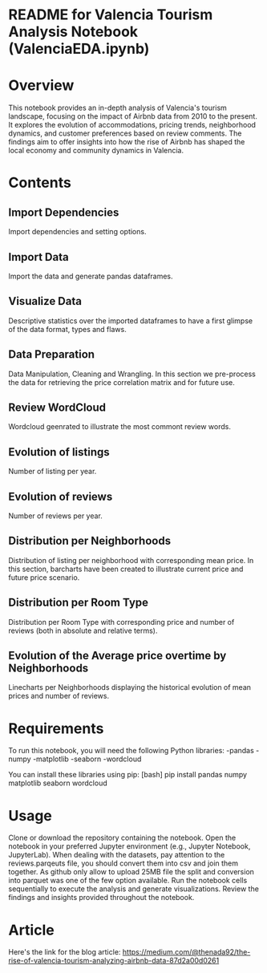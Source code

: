 # README for Valencia Tourism Analysis Notebook (ValenciaEDA.ipynb)
# Overview
This notebook provides an in-depth analysis of Valencia's tourism landscape, focusing on the impact of Airbnb data from 2010 to the present. 
It explores the evolution of accommodations, pricing trends, neighborhood dynamics, and customer preferences based on review comments. 
The findings aim to offer insights into how the rise of Airbnb has shaped the local economy and community dynamics in Valencia.

# Contents
## Import Dependencies
Import dependencies and setting options.

## Import Data
Import the data and generate pandas dataframes.

## Visualize Data
Descriptive statistics over the imported dataframes to have a first glimpse of the data format, types and flaws.

## Data Preparation
Data Manipulation, Cleaning and Wrangling. In this section we pre-process the data for retrieving the price correlation matrix and for future use.

## Review WordCloud
Wordcloud geenrated to illustrate the most commont review words.

## Evolution of listings
Number of listing per year.

## Evolution of reviews
Number of reviews per year.

## Distribution per Neighborhoods
Distribution of listing per neighborhood with corresponding mean price. In this section, barcharts have been created to illustrate current price and future price scenario.

## Distribution per Room Type
Distribution per Room Type with corresponding price and number of reviews (both in absolute and relative terms).

## Evolution of the Average price overtime by Neighborhoods
Linecharts per Neighborhoods displaying the historical evolution of mean prices and number of reviews. 

# Requirements
To run this notebook, you will need the following Python libraries:
-pandas
-numpy
-matplotlib
-seaborn
-wordcloud

You can install these libraries using pip:
[bash] pip install pandas numpy matplotlib seaborn wordcloud


# Usage
Clone or download the repository containing the notebook.
Open the notebook in your preferred Jupyter environment (e.g., Jupyter Notebook, JupyterLab).
When dealing with the datasets, pay attention to the reviews.parqeuts file, you should convert them into csv and join them together.
As github only allow to upload 25MB file the split and conversion into parquet was one of the few option available. 
Run the notebook cells sequentially to execute the analysis and generate visualizations.
Review the findings and insights provided throughout the notebook.

# Article
Here's the link for the blog article:
https://medium.com/@thenada92/the-rise-of-valencia-tourism-analyzing-airbnb-data-87d2a00d0261

